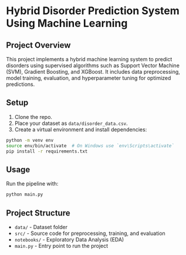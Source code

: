 # Hybrid Disorder Prediction System Using Machine Learning

## Project Overview
This project implements a hybrid machine learning system to predict disorders using supervised algorithms such as Support Vector Machine (SVM), Gradient Boosting, and XGBoost. It includes data preprocessing, model training, evaluation, and hyperparameter tuning for optimized predictions.

## Setup
1. Clone the repo.
2. Place your dataset as `data/disorder_data.csv`.
3. Create a virtual environment and install dependencies:

```bash
python -m venv env
source env/bin/activate  # On Windows use `env\Scripts\activate`
pip install -r requirements.txt
```

## Usage
Run the pipeline with:
```bash
python main.py
```

## Project Structure
- `data/` - Dataset folder
- `src/` - Source code for preprocessing, training, and evaluation
- `notebooks/` - Exploratory Data Analysis (EDA)
- `main.py` - Entry point to run the project
